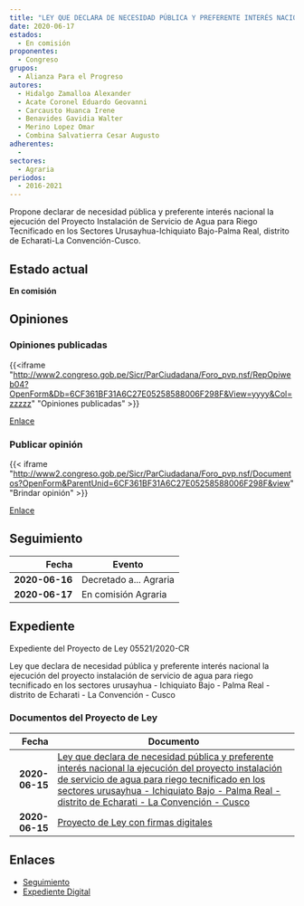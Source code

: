 ```yaml
---
title: "LEY QUE DECLARA DE NECESIDAD PÚBLICA Y PREFERENTE INTERÉS NACIONAL LA EJECUCIÓN DEL PROYECTO INSTALACIÓN DE SERVICIO DE AGUA PARA RIEGO TECNIFICADO EN LOS SECTORES URUSAYHUA-ICHIQUIATO BAJO-PALMA REAL, DISTRITO DE ECHARATI-LA CONVENCIÓN-CUSCO"
date: 2020-06-17
estados: 
  - En comisión
proponentes: 
  - Congreso
grupos: 
  - Alianza Para el Progreso
autores: 
  - Hidalgo Zamalloa Alexander
  - Acate Coronel Eduardo Geovanni
  - Carcausto Huanca Irene
  - Benavides Gavidia Walter
  - Merino Lopez Omar
  - Combina Salvatierra Cesar Augusto
adherentes: 
  - 
sectores: 
  - Agraria
periodos: 
  - 2016-2021
---
```


Propone declarar de necesidad pública y preferente interés nacional la ejecución del Proyecto Instalación de Servicio de Agua para Riego Tecnificado en los Sectores Urusayhua-Ichiquiato Bajo-Palma Real, distrito de Echarati-La Convención-Cusco.


## Estado actual

**En comisión**

## Opiniones

### Opiniones publicadas

{{<iframe "http://www2.congreso.gob.pe/Sicr/ParCiudadana/Foro_pvp.nsf/RepOpiweb04?OpenForm&Db=6CF361BF31A6C27E05258588006F298F&View=yyyy&Col=zzzzz" "Opiniones publicadas" >}}

[Enlace](http://www2.congreso.gob.pe/Sicr/ParCiudadana/Foro_pvp.nsf/RepOpiweb04?OpenForm&Db=6CF361BF31A6C27E05258588006F298F&View=yyyy&Col=zzzzz)
### Publicar opinión

{{< iframe "http://www2.congreso.gob.pe/Sicr/ParCiudadana/Foro_pvp.nsf/Documentos?OpenForm&ParentUnid=6CF361BF31A6C27E05258588006F298F&view" "Brindar opinión" >}}

[Enlace](http://www2.congreso.gob.pe/Sicr/ParCiudadana/Foro_pvp.nsf/Documentos?OpenForm&ParentUnid=6CF361BF31A6C27E05258588006F298F&view)

## Seguimiento

| Fecha | Evento |
|------:|--------|
| **2020-06-16** | Decretado a... Agraria|
| **2020-06-17** | En comisión Agraria|


## Expediente

Expediente del Proyecto de Ley 05521/2020-CR

Ley que declara de necesidad pública y preferente interés nacional la ejecución del proyecto instalación de servicio de agua para riego tecnificado en los sectores urusayhua - Ichiquiato Bajo - Palma Real - distrito de Echarati - La Convención - Cusco


### Documentos del Proyecto de Ley

| Fecha | Documento |
|------:|--------|
| **2020-06-15** | [Ley que declara de necesidad pública y preferente interés nacional la ejecución del proyecto instalación de servicio de agua para riego tecnificado en los sectores urusayhua - Ichiquiato Bajo - Palma Real - distrito de Echarati - La Convención - Cusco](http://www.leyes.congreso.gob.pe/Documentos/2016_2021/Proyectos_de_Ley_y_de_Resoluciones_Legislativas/PL05521_20200615.pdf) |
| **2020-06-15** | [Proyecto de Ley con firmas digitales](http://www.leyes.congreso.gob.pe/Documentos/2016_2021/Proyectos_de_Ley_y_de_Resoluciones_Legislativas/Proyectos_Firmas_digitales/PL05521.pdf) |

## Enlaces 

- [Seguimiento](http://www2.congreso.gob.pe/Sicr/TraDocEstProc/CLProLey2016.nsf/f7fff46988ca05b1052578e100829cc7/20e2009c456614b40525858a005ed504?OpenDocument)
- [Expediente Digital](http://www2.congreso.gob.pe/Sicr/TraDocEstProc/CLProLey2016.nsf/f7fff46988ca05b1052578e100829cc7/20e2009c456614b40525858a005ed504?OpenDocument&Click=05257FB7005EB655.eb71d0cf91d8294e05256cdf006b5706/$Body/0.1C6C)

